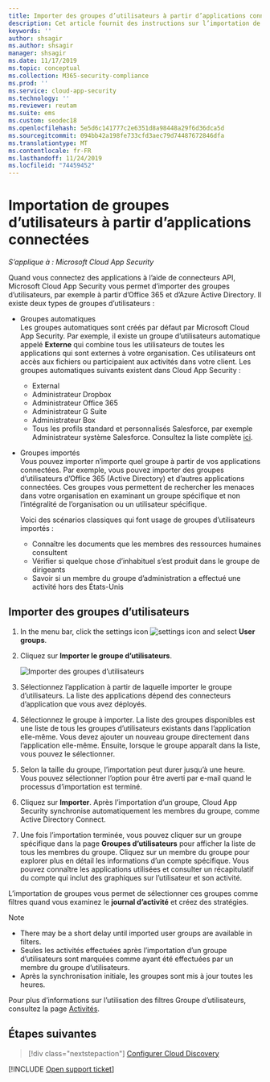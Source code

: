 ```yaml
---
title: Importer des groupes d’utilisateurs à partir d’applications connectées dans Cloud App Security
description: Cet article fournit des instructions sur l’importation de groupes d’utilisateurs issus d’applications connectées vers Cloud App Security.
keywords: ''
author: shsagir
ms.author: shsagir
manager: shsagir
ms.date: 11/17/2019
ms.topic: conceptual
ms.collection: M365-security-compliance
ms.prod: ''
ms.service: cloud-app-security
ms.technology: ''
ms.reviewer: reutam
ms.suite: ems
ms.custom: seodec18
ms.openlocfilehash: 5e5d6c141777c2e6351d8a98448a29f6d36dca5d
ms.sourcegitcommit: 094bb42a198fe733cfd3aec79d74487672846dfa
ms.translationtype: MT
ms.contentlocale: fr-FR
ms.lasthandoff: 11/24/2019
ms.locfileid: "74459452"
---
```

# <a name="importing-user-groups-from-connected-apps"></a>Importation de groupes d’utilisateurs à partir d’applications connectées

*S’applique à : Microsoft Cloud App Security*

Quand vous connectez des applications à l’aide de connecteurs API, Microsoft Cloud App Security vous permet d’importer des groupes d’utilisateurs, par exemple à partir d’Office 365 et d’Azure Active Directory. Il existe deux types de groupes d’utilisateurs :

- Groupes automatiques  
Les groupes automatiques sont créés par défaut par Microsoft Cloud App Security. Par exemple, il existe un groupe d’utilisateurs automatique appelé **Externe** qui combine tous les utilisateurs de toutes les applications qui sont externes à votre organisation. Ces utilisateurs ont accès aux fichiers ou participaient aux activités dans votre client. Les groupes automatiques suivants existent dans Cloud App Security :

  - External
  - Administrateur Dropbox
  - Administrateur Office 365
  - Administrateur G Suite
  - Administrateur Box
  - Tous les profils standard et personnalisés Salesforce, par exemple Administrateur système Salesforce. Consultez la liste complète [ici](https://help.salesforce.com/articleView?id=standard_profiles.htm&language=en&type=0).

- Groupes importés  
Vous pouvez importer n’importe quel groupe à partir de vos applications connectées. Par exemple, vous pouvez importer des groupes d’utilisateurs d’Office 365 (Active Directory) et d’autres applications connectées. Ces groupes vous permettent de rechercher les menaces dans votre organisation en examinant un groupe spécifique et non l’intégralité de l’organisation ou un utilisateur spécifique.

  Voici des scénarios classiques qui font usage de groupes d’utilisateurs importés :

  - Connaître les documents que les membres des ressources humaines consultent
  - Vérifier si quelque chose d’inhabituel s’est produit dans le groupe de dirigeants
  - Savoir si un membre du groupe d’administration a effectué une activité hors des États-Unis

## <a name="how-to-import-user-groups"></a>Importer des groupes d’utilisateurs

1. In the menu bar, click the settings icon ![settings icon](./media/settings-icon.png "icône des paramètres") and select **User groups**.
1. Cliquez sur **Importer le groupe d’utilisateurs**.

    ![Importer des groupes d’utilisateurs](./media/user-groups-add.png)

1. Sélectionnez l’application à partir de laquelle importer le groupe d’utilisateurs. La liste des applications dépend des connecteurs d’application que vous avez déployés.
1. Sélectionnez le groupe à importer. La liste des groupes disponibles est une liste de tous les groupes d’utilisateurs existants dans l’application elle-même. Vous devez ajouter un nouveau groupe directement dans l’application elle-même. Ensuite, lorsque le groupe apparaît dans la liste, vous pouvez le sélectionner.
1. Selon la taille du groupe, l’importation peut durer jusqu’à une heure. Vous pouvez sélectionner l’option pour être averti par e-mail quand le processus d’importation est terminé.
1. Cliquez sur **Importer**. Après l’importation d’un groupe, Cloud App Security synchronise automatiquement les membres du groupe, comme Active Directory Connect.
1. Une fois l’importation terminée, vous pouvez cliquer sur un groupe spécifique dans la page **Groupes d’utilisateurs** pour afficher la liste de tous les membres du groupe. Cliquez sur un membre du groupe pour explorer plus en détail les informations d’un compte spécifique. Vous pouvez connaître les applications utilisées et consulter un récapitulatif du compte qui inclut des graphiques sur l’utilisateur et son activité.

L’importation de groupes vous permet de sélectionner ces groupes comme filtres quand vous examinez le **journal d’activité** et créez des stratégies.

> [!NOTE]
>
> - There may be a short delay until imported user groups are available in filters.
> - Seules les activités effectuées après l’importation d’un groupe d’utilisateurs sont marquées comme ayant été effectuées par un membre du groupe d’utilisateurs.
> - Après la synchronisation initiale, les groupes sont mis à jour toutes les heures.

Pour plus d’informations sur l’utilisation des filtres Groupe d’utilisateurs, consultez la page [Activités](activity-filters.md).

## <a name="next-steps"></a>Étapes suivantes

> [!div class="nextstepaction"]
> [Configurer Cloud Discovery](set-up-cloud-discovery.md)

[!INCLUDE [Open support ticket](includes/support.md)]
